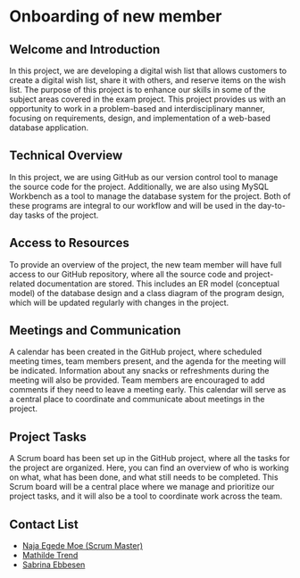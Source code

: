 # Onboarding of new member

## Welcome and Introduction

In this project, we are developing a digital wish list that allows customers to create a digital wish list, share it with others, and reserve items on the wish list. The purpose of this project is to enhance our skills in some of the subject areas covered in the exam project. This project provides us with an opportunity to work in a problem-based and interdisciplinary manner, focusing on requirements, design, and implementation of a web-based database application.

## Technical Overview

In this project, we are using GitHub as our version control tool to manage the source code for the project. Additionally, we are also using MySQL Workbench as a tool to manage the database system for the project. Both of these programs are integral to our workflow and will be used in the day-to-day tasks of the project.

## Access to Resources

To provide an overview of the project, the new team member will have full access to our GitHub repository, where all the source code and project-related documentation are stored. This includes an ER model (conceptual model) of the database design and a class diagram of the program design, which will be updated regularly with changes in the project.

## Meetings and Communication

A calendar has been created in the GitHub project, where scheduled meeting times, team members present, and the agenda for the meeting will be indicated. Information about any snacks or refreshments during the meeting will also be provided. Team members are encouraged to add comments if they need to leave a meeting early. This calendar will serve as a central place to coordinate and communicate about meetings in the project.

## Project Tasks

A Scrum board has been set up in the GitHub project, where all the tasks for the project are organized. Here, you can find an overview of who is working on what, what has been done, and what still needs to be completed. This Scrum board will be a central place where we manage and prioritize our project tasks, and it will also be a tool to coordinate work across the team.

## Contact List

- <a href="https://github.com/najamoe">Naja Egede Moe (Scrum Master) </a>
- <a href="https://github.com/MathildeTrendy">Mathilde Trend</a>
- <a href="https://github.com/sabr5840">Sabrina Ebbesen</a>
